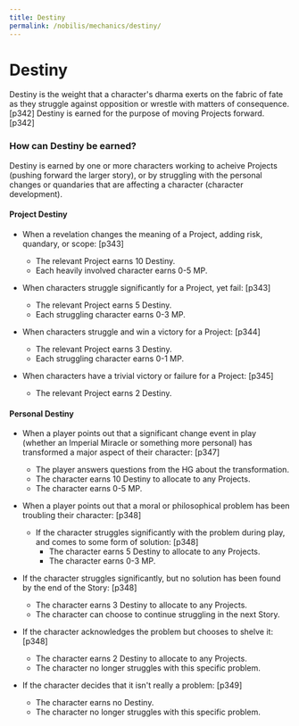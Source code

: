 ```yaml
---
title: Destiny
permalink: /nobilis/mechanics/destiny/
---
```


# Destiny

Destiny is the weight that a character's dharma exerts on the fabric of fate as they struggle against opposition or wrestle with matters of consequence. [p342] Destiny is earned for the purpose of moving Projects forward. [p342]

### How can Destiny be earned?

Destiny is earned by one or more characters working to acheive Projects (pushing forward the larger story), or by struggling with the personal changes or quandaries that are affecting a character (character development).

#### Project Destiny

- When a revelation changes the meaning of a Project, adding risk, quandary, or scope: [p343]
  - The relevant Project earns 10 Destiny.
  - Each heavily involved character earns 0-5 MP.

- When characters struggle significantly for a Project, yet fail: [p343]
  - The relevant Project earns 5 Destiny.
  - Each struggling character earns 0-3 MP.

- When characters struggle and win a victory for a Project: [p344]
  - The relevant Project earns 3 Destiny.
  - Each struggling character earns 0-1 MP.

- When characters have a trivial victory or failure for a Project: [p345]
  - The relevant Project earns 2 Destiny.

#### Personal Destiny

- When a player points out that a significant change event in play (whether an Imperial Miracle or something more personal) has transformed a major aspect of their character: [p347]
  - The player answers questions from the HG about the transformation.
  - The character earns 10 Destiny to allocate to any Projects.
  - The character earns 0-5 MP.

- When a player points out that a moral or philosophical problem has been troubling their character: [p348]
  - If the character struggles significantly with the problem during play, and comes to some form of solution: [p348]
    - The character earns 5 Destiny to allocate to any Projects.
    - The character earns 0-3 MP.
 - If the character struggles significantly, but no solution has been found by the end of the Story: [p348]
    - The character earns 3 Destiny to allocate to any Projects.
    - The character can choose to continue struggling in the next Story.
- If the character acknowledges the problem but chooses to shelve it: [p348]
    - The character earns 2 Destiny to allocate to any Projects.
    - The character no longer struggles with this specific problem.
- If the character decides that it isn't really a problem: [p349]
    - The character earns no Destiny.
    - The character no longer struggles with this specific problem.

